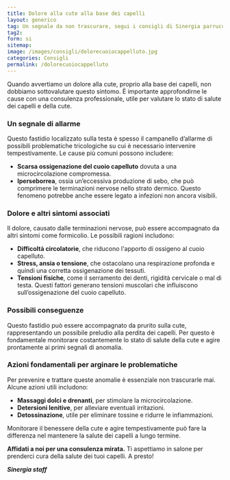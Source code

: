 ```yaml
---
title: Dolore alla cute alla base dei capelli
layout: generico
tag: Un segnale da non trascurare, segui i consigli di Sinergia parrucchieri a Gonars
tag2:
form: si
sitemap:
image: /images/consigli/dolorecuoiocappelluto.jpg
categories: Consigli
permalink: /dolorecuoiocappelluto
---
```


Quando avvertiamo un dolore alla cute, proprio alla base dei capelli, non dobbiamo sottovalutare questo sintomo. È importante approfondirne le cause con una consulenza professionale, utile per valutare lo stato di salute dei capelli e della cute.

### Un segnale di allarme

Questo fastidio localizzato sulla testa è spesso il campanello d’allarme di possibili problematiche tricologiche su cui è necessario intervenire tempestivamente. Le cause più comuni possono includere:

- **Scarsa ossigenazione del cuoio capelluto** dovuta a una microcircolazione compromessa.
- **Iperseborrea**, ossia un’eccessiva produzione di sebo, che può comprimere le terminazioni nervose nello strato dermico. Questo fenomeno potrebbe anche essere legato a infezioni non ancora visibili.

### Dolore e altri sintomi associati

Il dolore, causato dalle terminazioni nervose, può essere accompagnato da altri sintomi come formicolio. Le possibili ragioni includono:

- **Difficoltà circolatorie**, che riducono l'apporto di ossigeno al cuoio capelluto.
- **Stress, ansia o tensione**, che ostacolano una respirazione profonda e quindi una corretta ossigenazione dei tessuti.
- **Tensioni fisiche**, come il serramento dei denti, rigidità cervicale o mal di testa. Questi fattori generano tensioni muscolari che influiscono sull’ossigenazione del cuoio capelluto.

### Possibili conseguenze

Questo fastidio può essere accompagnato da prurito sulla cute, rappresentando un possibile preludio alla perdita dei capelli. Per questo è fondamentale monitorare costantemente lo stato di salute della cute e agire prontamente ai primi segnali di anomalia.

### Azioni fondamentali per arginare le problematiche

Per prevenire e trattare queste anomalie è essenziale non trascurarle mai. Alcune azioni utili includono:

- **Massaggi dolci e drenanti**, per stimolare la microcircolazione.
- **Detersioni lenitive**, per alleviare eventuali irritazioni.
- **Detossinazione**, utile per eliminare tossine e ridurre le infiammazioni.

Monitorare il benessere della cute e agire tempestivamente può fare la differenza nel mantenere la salute dei capelli a lungo termine.

**Affidati a noi per una consulenza mirata.** Ti aspettiamo in salone per prenderci cura della salute dei tuoi capelli. A presto!

***Sinergia staff***
